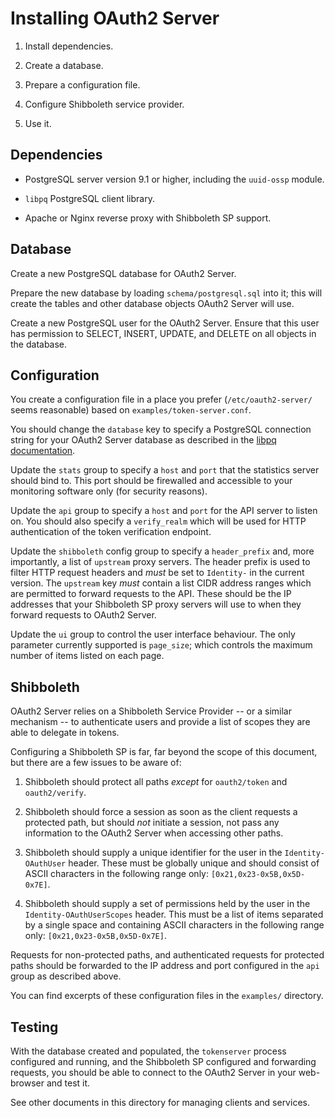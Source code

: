 Installing OAuth2 Server
========================


1. Install dependencies.

2. Create a database.

3. Prepare a configuration file.

4. Configure Shibboleth service provider.

5. Use it.

Dependencies
------------

- PostgreSQL server version 9.1 or higher, including the `uuid-ossp`
  module.

- `libpq` PostgreSQL client library.

- Apache or Nginx reverse proxy with Shibboleth SP support.

Database
--------

Create a new PostgreSQL database for OAuth2 Server.

Prepare the new database by loading `schema/postgresql.sql` into it; this will
create the tables and other database objects OAuth2 Server will use.

Create a new PostgreSQL user for the OAuth2 Server. Ensure that this user has
permission to SELECT, INSERT, UPDATE, and DELETE on all objects in the
database.

Configuration
-------------

You create a configuration file in a place you prefer (`/etc/oauth2-server/`
seems reasonable) based on `examples/token-server.conf`.

You should change the `database` key to specify a PostgreSQL connection string
for your OAuth2 Server database as described in the [libpq
documentation][libpq].

Update the `stats` group to specify a `host` and `port` that the statistics
server should bind to. This port should be firewalled and accessible to your
monitoring software only (for security reasons).

Update the `api` group to specify a `host` and `port` for the API server to
listen on. You should also specify a `verify_realm` which will be used for
HTTP authentication of the token verification endpoint.

Update the `shibboleth` config group to specify a `header_prefix` and, more
importantly, a list of `upstream` proxy servers. The header prefix is used to
filter HTTP request headers and *must* be set to `Identity-` in the current
version. The `upstream` key *must* contain a list CIDR address ranges which are
permitted to forward requests to the API. These should be the IP addresses that
your Shibboleth SP proxy servers will use to when they forward requests to
OAuth2 Server.

Update the `ui` group to control the user interface behaviour. The only
parameter currently supported is `page_size`; which controls the maximum number
of items listed on each page.

[libpq]: http://www.postgresql.org/docs/current/static/libpq-connect.html#LIBPQ-CONNSTRING

Shibboleth
----------

OAuth2 Server relies on a Shibboleth Service Provider -- or a similar mechanism
-- to authenticate users and provide a list of scopes they are able to delegate
in tokens.

Configuring a Shibboleth SP is far, far beyond the scope of this document, but
there are a few issues to be aware of:

1. Shibboleth should protect all paths *except* for `oauth2/token` and
`oauth2/verify`.

2. Shibboleth should force a session as soon as the client requests a protected
path, but should *not* initiate a session, not pass any information to the
OAuth2 Server when accessing other paths.

3. Shibboleth should supply a unique identifier for the user in the
`Identity-OAuthUser` header. These must be globally unique and should consist
of ASCII characters in the following range only: `[0x21,0x23-0x5B,0x5D-0x7E]`.

4. Shibboleth should supply a set of permissions held by the user in the
`Identity-OAuthUserScopes` header. This must be a list of items separated by
a single space and containing ASCII characters in the following range only:
`[0x21,0x23-0x5B,0x5D-0x7E]`.

Requests for non-protected paths, and authenticated requests for protected
paths should be forwarded to the IP address and port configured in the `api`
group as described above.

You can find excerpts of these configuration files in the `examples/`
directory.

Testing
-------

With the database created and populated, the `tokenserver` process configured
and running, and the Shibboleth SP configured and forwarding requests, you
should be able to connect to the OAuth2 Server in your web-browser and test it.

See other documents in this directory for managing clients and services.
